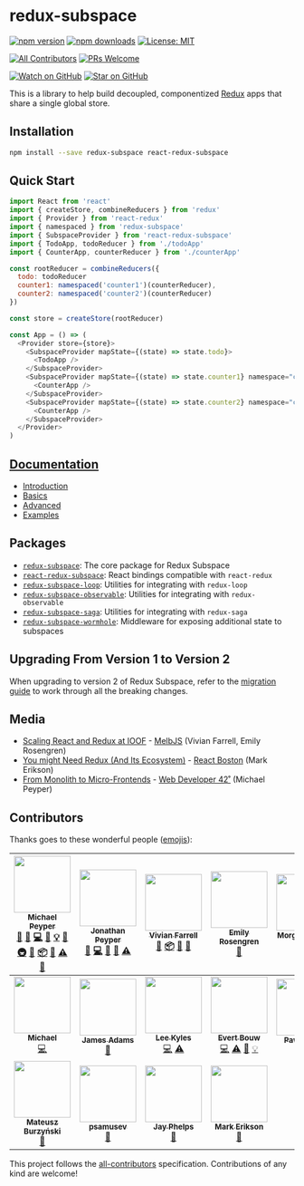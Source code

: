 # redux-subspace

[![npm version](https://img.shields.io/npm/v/redux-subspace.svg?style=flat-square)](https://www.npmjs.com/package/redux-subspace)
[![npm downloads](https://img.shields.io/npm/dm/redux-subspace.svg?style=flat-square)](https://www.npmjs.com/package/redux-subspace)
[![License: MIT](https://img.shields.io/npm/l/redux-subspace.svg?style=flat-square)](/LICENSE.md)

[![All Contributors](https://img.shields.io/badge/all_contributors-18-orange.svg?style=flat-square)](#contributors)
[![PRs Welcome](https://img.shields.io/badge/PRs-welcome-brightgreen.svg?style=flat-square)](http://makeapullrequest.com)

[![Watch on GitHub](https://img.shields.io/github/watchers/ioof-holdings/redux-subspace.svg?style=social)](https://github.com/ioof-holdings/redux-subspace/watchers)
[![Star on GitHub](https://img.shields.io/github/stars/ioof-holdings/redux-subspace.svg?style=social)](https://github.com/ioof-holdings/redux-subspace/stargazers)

This is a library to help build decoupled, componentized [Redux](http://redux.js.org/) apps that share a single global store.

## Installation

```sh
npm install --save redux-subspace react-redux-subspace
```

## Quick Start

```javascript
import React from 'react'
import { createStore, combineReducers } from 'redux'
import { Provider } from 'react-redux'
import { namespaced } from 'redux-subspace'
import { SubspaceProvider } from 'react-redux-subspace'
import { TodoApp, todoReducer } from './todoApp'
import { CounterApp, counterReducer } from './counterApp'

const rootReducer = combineReducers({
  todo: todoReducer
  counter1: namespaced('counter1')(counterReducer),
  counter2: namespaced('counter2')(counterReducer)
})

const store = createStore(rootReducer)

const App = () => (
  <Provider store={store}>
    <SubspaceProvider mapState={(state) => state.todo}>
      <TodoApp />
    </SubspaceProvider>
    <SubspaceProvider mapState={(state) => state.counter1} namespace="counter1">
      <CounterApp />
    </SubspaceProvider>
    <SubspaceProvider mapState={(state) => state.counter2} namespace="counter2">
      <CounterApp />
    </SubspaceProvider>
  </Provider>
)
```

## [Documentation](https://ioof-holdings.github.io/redux-subspace/)

* [Introduction](https://ioof-holdings.github.io/redux-subspace/docs/Introduction.html)
* [Basics](https://ioof-holdings.github.io/redux-subspace/docs/basics/)
* [Advanced](https://ioof-holdings.github.io/redux-subspace/docs/advanced/)
* [Examples](https://ioof-holdings.github.io/redux-subspace/docs/Examples.html)

## Packages

* [`redux-subspace`](https://github.com/ioof-holdings/redux-subspace/tree/master/packages/redux-subspace): The core package for Redux Subspace
* [`react-redux-subspace`](https://github.com/ioof-holdings/redux-subspace/tree/master/packages/react-redux-subspace): React bindings compatible with `react-redux`
* [`redux-subspace-loop`](https://github.com/ioof-holdings/redux-subspace/tree/master/packages/redux-subspace-loop): Utilities for integrating with `redux-loop`
* [`redux-subspace-observable`](https://github.com/ioof-holdings/redux-subspace/tree/master/packages/redux-subspace-observable): Utilities for integrating with `redux-observable`
* [`redux-subspace-saga`](https://github.com/ioof-holdings/redux-subspace/tree/master/packages/redux-subspace-saga): Utilities for integrating with `redux-saga`
* [`redux-subspace-wormhole`](https://github.com/ioof-holdings/redux-subspace/tree/master/packages/redux-subspace-wormhole): Middleware for exposing additional state to subspaces

## Upgrading From Version 1 to Version 2

When upgrading to version 2 of Redux Subspace, refer to the [migration guide](/docs/Migrating.md) to work through all the breaking changes.

## Media

* [Scaling React and Redux at IOOF](http://www.slideshare.net/VivianFarrell/scaling-react-and-redux-at-ioof) - [MelbJS](http://melbjs.com/) (Vivian Farrell, Emily Rosengren)
* [You might Need Redux (And Its Ecosystem)](http://blog.isquaredsoftware.com/2017/09/presentation-might-need-redux-ecosystem/) - [React Boston](http://www.reactboston.com/) (Mark Erikson)
* [From Monolith to Micro-Frontends](https://mpeyper.github.io/from-monolith-to-micro-frontends-wd42/) - [Web Developer 42˚](http://web.dev42.co/) (Michael Peyper)

## Contributors

Thanks goes to these wonderful people ([emojis](https://github.com/kentcdodds/all-contributors#emoji-key)):

<!-- ALL-CONTRIBUTORS-LIST:START - Do not remove or modify this section -->
<!-- prettier-ignore -->
| [<img src="https://avatars0.githubusercontent.com/u/23029903?v=4" width="100px;"/><br /><sub><b>Michael Peyper</b></sub>](https://github.com/mpeyper)<br />[💬](#question-mpeyper "Answering Questions") [🐛](https://github.com/ioof-holdings/redux-subspace/issues?q=author%3Ampeyper "Bug reports") [💻](https://github.com/ioof-holdings/redux-subspace/commits?author=mpeyper "Code") [📖](https://github.com/ioof-holdings/redux-subspace/commits?author=mpeyper "Documentation") [💡](#example-mpeyper "Examples") [🤔](#ideas-mpeyper "Ideas, Planning, & Feedback") [🚇](#infra-mpeyper "Infrastructure (Hosting, Build-Tools, etc)") [👀](#review-mpeyper "Reviewed Pull Requests") [📦](#platform-mpeyper "Packaging/porting to new platform") [📢](#talk-mpeyper "Talks") [⚠️](https://github.com/ioof-holdings/redux-subspace/commits?author=mpeyper "Tests") [🔧](#tool-mpeyper "Tools") | [<img src="https://avatars2.githubusercontent.com/u/6560018?v=4" width="100px;"/><br /><sub><b>Jonathan Peyper</b></sub>](https://github.com/jpeyper)<br />[💬](#question-jpeyper "Answering Questions") [💻](https://github.com/ioof-holdings/redux-subspace/commits?author=jpeyper "Code") [🤔](#ideas-jpeyper "Ideas, Planning, & Feedback") [👀](#review-jpeyper "Reviewed Pull Requests") [⚠️](https://github.com/ioof-holdings/redux-subspace/commits?author=jpeyper "Tests") | [<img src="https://avatars3.githubusercontent.com/u/1409738?v=4" width="100px;"/><br /><sub><b>Vivian Farrell</b></sub>](https://github.com/vivian-farrell)<br />[🤔](#ideas-vivian-farrell "Ideas, Planning, & Feedback") [📦](#platform-vivian-farrell "Packaging/porting to new platform") [👀](#review-vivian-farrell "Reviewed Pull Requests") [📢](#talk-vivian-farrell "Talks") | [<img src="https://avatars2.githubusercontent.com/u/971283?v=4" width="100px;"/><br /><sub><b>Emily Rosengren</b></sub>](https://github.com/emirose)<br />[📢](#talk-emirose "Talks") | [<img src="https://avatars1.githubusercontent.com/u/121742?v=4" width="100px;"/><br /><sub><b>Morgan Larosa</b></sub>](https://github.com/chaos95)<br />[🚇](#infra-chaos95 "Infrastructure (Hosting, Build-Tools, etc)") | [<img src="https://avatars2.githubusercontent.com/u/656565?v=4" width="100px;"/><br /><sub><b>Amit Kothari</b></sub>](http://amitkothari.com)<br />[💻](https://github.com/ioof-holdings/redux-subspace/commits?author=amitkothari "Code") [💡](#example-amitkothari "Examples") | [<img src="https://avatars3.githubusercontent.com/u/1206987?v=4" width="100px;"/><br /><sub><b>Riku Rouvila</b></sub>](http://rikurouvila.fi)<br />[💻](https://github.com/ioof-holdings/redux-subspace/commits?author=rikukissa "Code") [📖](https://github.com/ioof-holdings/redux-subspace/commits?author=rikukissa "Documentation") [⚠️](https://github.com/ioof-holdings/redux-subspace/commits?author=rikukissa "Tests") |
| :---: | :---: | :---: | :---: | :---: | :---: | :---: |
| [<img src="https://avatars2.githubusercontent.com/u/2007370?v=4" width="100px;"/><br /><sub><b>Michael</b></sub>](https://github.com/mradionov)<br />[💻](https://github.com/ioof-holdings/redux-subspace/commits?author=mradionov "Code") | [<img src="https://avatars0.githubusercontent.com/u/9067274?v=4" width="100px;"/><br /><sub><b>James Adams</b></sub>](https://medium.com/@jamesadams0)<br />[📖](https://github.com/ioof-holdings/redux-subspace/commits?author=James-E-Adams "Documentation") | [<img src="https://avatars1.githubusercontent.com/u/21031458?v=4" width="100px;"/><br /><sub><b>Lee Kyles</b></sub>](https://github.com/lkyles1991)<br />[💻](https://github.com/ioof-holdings/redux-subspace/commits?author=lkyles1991 "Code") [⚠️](https://github.com/ioof-holdings/redux-subspace/commits?author=lkyles1991 "Tests") | [<img src="https://avatars1.githubusercontent.com/u/6398211?v=4" width="100px;"/><br /><sub><b>Evert Bouw</b></sub>](https://github.com/evertbouw)<br />[💻](https://github.com/ioof-holdings/redux-subspace/commits?author=evertbouw "Code") [⚠️](https://github.com/ioof-holdings/redux-subspace/commits?author=evertbouw "Tests") [📖](https://github.com/ioof-holdings/redux-subspace/commits?author=evertbouw "Documentation") [💡](#example-evertbouw "Examples") | [<img src="https://avatars0.githubusercontent.com/u/4831814?v=4" width="100px;"/><br /><sub><b>Paweł Bród</b></sub>](https://github.com/Crazy-Ivan)<br />[🐛](https://github.com/ioof-holdings/redux-subspace/issues?q=author%3ACrazy-Ivan "Bug reports") | [<img src="https://avatars0.githubusercontent.com/u/2294352?v=4" width="100px;"/><br /><sub><b>majo44</b></sub>](https://github.com/majo44)<br />[🐛](https://github.com/ioof-holdings/redux-subspace/issues?q=author%3Amajo44 "Bug reports") [💻](https://github.com/ioof-holdings/redux-subspace/commits?author=majo44 "Code") [⚠️](https://github.com/ioof-holdings/redux-subspace/commits?author=majo44 "Tests") | [<img src="https://avatars1.githubusercontent.com/u/26989071?v=4" width="100px;"/><br /><sub><b>Garth Newton</b></sub>](https://github.com/garth-newton)<br />[🐛](https://github.com/ioof-holdings/redux-subspace/issues?q=author%3Agarth-newton "Bug reports") [📖](https://github.com/ioof-holdings/redux-subspace/commits?author=garth-newton "Documentation") |
| [<img src="https://avatars2.githubusercontent.com/u/9800850?v=4" width="100px;"/><br /><sub><b>Mateusz Burzyński</b></sub>](https://github.com/Andarist)<br />[🔧](#tool-Andarist "Tools") | [<img src="https://avatars3.githubusercontent.com/u/6784822?v=4" width="100px;"/><br /><sub><b>psamusev</b></sub>](https://github.com/psamusev)<br />[🐛](https://github.com/ioof-holdings/redux-subspace/issues?q=author%3Apsamusev "Bug reports") | [<img src="https://avatars1.githubusercontent.com/u/762949?v=4" width="100px;"/><br /><sub><b>Jay Phelps</b></sub>](https://twitter.com/_jayphelps)<br />[👀](#review-jayphelps "Reviewed Pull Requests") | [<img src="https://avatars1.githubusercontent.com/u/1128784?v=4" width="100px;"/><br /><sub><b>Mark Erikson</b></sub>](http://blog.isquaredsoftware.com)<br />[📢](#talk-markerikson "Talks") |
<!-- ALL-CONTRIBUTORS-LIST:END -->

This project follows the [all-contributors](https://github.com/kentcdodds/all-contributors) specification.
Contributions of any kind are welcome!
